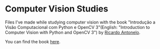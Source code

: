 # Computer Vision Studies

Files I've made while studying computer vision with the book "Introdução a Visão Computacional com Python e OpenCV 3"(English: "Introduction to Computer Vision with Python and OpenCV 3") by [Ricardo Antonelo](https://antonello.com.br/).

You can find the book [here]().














